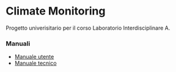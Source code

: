 # Climate Monitoring

Progetto univerisitario per il corso Laboratorio Interdisciplinare A.

### Manuali

- [Manuale utente](https://github.com/Andrestii/ClimateMonitoring/blob/main/doc/Manuale%20Utente.pdf)
- [Manuale tecnico](https://github.com/Andrestii/ClimateMonitoring/blob/main/doc/Manuale%20Tecnico.pdf)
